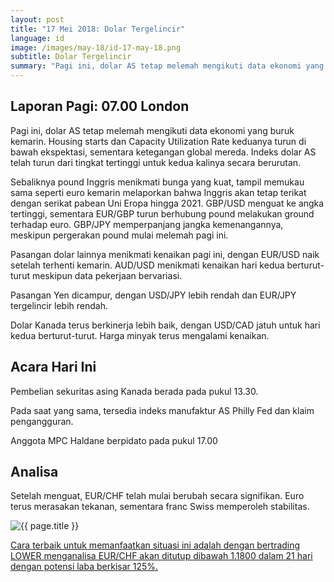 ```yaml
---
layout: post
title: "17 Mei 2018: Dolar Tergelincir"
language: id
image: /images/may-18/id-17-may-18.png
subtitle: Dolar Tergelincir
summary: "Pagi ini, dolar AS tetap melemah mengikuti data ekonomi yang buruk kemarin. Housing starts dan Capacity Utilization Rate keduanya turun di bawah ekspektasi, sementara ketegangan global mereda. Indeks dolar AS telah turun dari tingkat tertinggi untuk kedua kalinya secara berurutan"
---
```

## Laporan Pagi: 07.00 London

Pagi ini, dolar AS tetap melemah mengikuti data ekonomi yang buruk kemarin. Housing starts dan Capacity Utilization Rate keduanya turun di bawah ekspektasi, sementara ketegangan global mereda. Indeks dolar AS telah turun dari tingkat tertinggi untuk kedua kalinya secara berurutan.

Sebaliknya pound Inggris menikmati bunga yang kuat, tampil memukau sama seperti euro kemarin melaporkan bahwa Inggris akan tetap terikat dengan serikat pabean Uni Eropa hingga 2021. GBP/USD menguat ke angka tertinggi, sementara EUR/GBP turun berhubung pound melakukan ground terhadap euro. GBP/JPY memperpanjang jangka kemenangannya, meskipun pergerakan pound mulai melemah pagi ini.

Pasangan dolar lainnya menikmati kenaikan pagi ini, dengan EUR/USD naik setelah terhenti kemarin. AUD/USD menikmati kenaikan hari kedua berturut-turut meskipun data pekerjaan bervariasi.

Pasangan Yen dicampur, dengan USD/JPY lebih rendah dan EUR/JPY tergelincir lebih rendah.

Dolar Kanada terus berkinerja lebih baik, dengan USD/CAD jatuh untuk hari kedua berturut-turut. Harga minyak terus mengalami kenaikan.

## Acara Hari Ini

Pembelian sekuritas asing Kanada berada pada pukul 13.30.

Pada saat yang sama, tersedia indeks manufaktur AS Philly Fed dan klaim pengangguran.

Anggota MPC Haldane berpidato pada pukul 17.00

## Analisa

Setelah menguat, EUR/CHF telah mulai berubah secara signifikan. Euro terus merasakan tekanan, sementara franc Swiss memperoleh stabilitas.

<img src="{{ site.url }}/images/may-18/id-17-may-18.png" alt="{{ page.title }}" title="{{ page.title }}">

<a href="%LINK%%?currency=USD&market=forex&underlying=frxEURCHF&formname=higherlower&duration_amount=21&duration_units=d&amount=10&amount_type=payout&expiry_type=duration&barrier=1.1800" target="_blank" rel="noopener noreferrer nofollow">Cara terbaik untuk memanfaatkan situasi ini adalah dengan bertrading LOWER menganalisa EUR/CHF akan ditutup dibawah 1.1800 dalam 21 hari dengan potensi laba berkisar 125%.</a>
